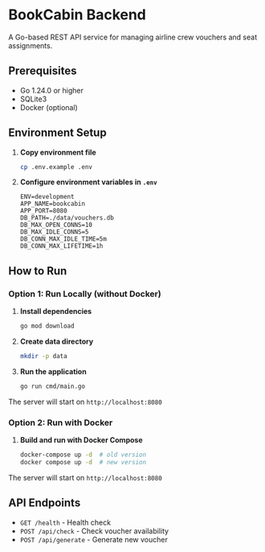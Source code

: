 # BookCabin Backend

A Go-based REST API service for managing airline crew vouchers and seat assignments.

## Prerequisites

- Go 1.24.0 or higher
- SQLite3
- Docker (optional)

## Environment Setup

1. **Copy environment file**
   ```bash
   cp .env.example .env
   ```

2. **Configure environment variables in `.env`**
   ```env
   ENV=development
   APP_NAME=bookcabin
   APP_PORT=8080
   DB_PATH=./data/vouchers.db
   DB_MAX_OPEN_CONNS=10
   DB_MAX_IDLE_CONNS=5
   DB_CONN_MAX_IDLE_TIME=5m
   DB_CONN_MAX_LIFETIME=1h
   ```

## How to Run

### Option 1: Run Locally (without Docker)

1. **Install dependencies**
   ```bash
   go mod download
   ```

2. **Create data directory**
   ```bash
   mkdir -p data
   ```

3. **Run the application**
   ```bash
   go run cmd/main.go
   ```

The server will start on `http://localhost:8080`

### Option 2: Run with Docker

1. **Build and run with Docker Compose**
   ```bash
   docker-compose up -d  # old version
   docker compose up -d  # new version
   ```

The server will start on `http://localhost:8080`

## API Endpoints

- `GET /health` - Health check
- `POST /api/check` - Check voucher availability
- `POST /api/generate` - Generate new voucher